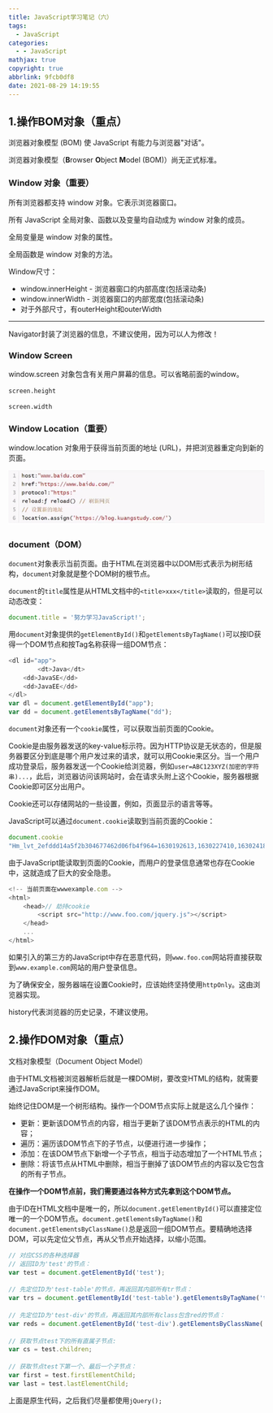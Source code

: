 ```yaml
---
title: JavaScript学习笔记（六）
tags:
  - JavaScript
categories:
  - - JavaScript
mathjax: true
copyright: true
abbrlink: 9fcb0df8
date: 2021-08-29 14:19:55
---
```


## 1.操作BOM对象（重点）

浏览器对象模型 (BOM) 使 JavaScript 有能力与浏览器"对话"。

浏览器对象模型（**B**rowser **O**bject **M**odel (BOM)）尚无正式标准。

<!--more-->

### Window 对象（重要）

所有浏览器都支持 window 对象。它表示浏览器窗口。

所有 JavaScript 全局对象、函数以及变量均自动成为 window 对象的成员。

全局变量是 window 对象的属性。

全局函数是 window 对象的方法。

Window尺寸：

- window.innerHeight - 浏览器窗口的内部高度(包括滚动条)
- window.innerWidth - 浏览器窗口的内部宽度(包括滚动条)
- 对于外部尺寸，有outerHeight和outerWidth

---

Navigator封装了浏览器的信息，不建议使用，因为可以人为修改！

### Window Screen

window.screen 对象包含有关用户屏幕的信息。可以省略前面的window。

`screen.height
`

`screen.width`

### Window Location（重要）

window.location 对象用于获得当前页面的地址 (URL)，并把浏览器重定向到新的页面。

![image-20210830091329489](JavaScript学习笔记（六）/image-20210830091329489.png)

### document（DOM）

`document`对象表示当前页面。由于HTML在浏览器中以DOM形式表示为树形结构，`document`对象就是整个DOM树的根节点。

`document`的`title`属性是从HTML文档中的`<title>xxx</title>`读取的，但是可以动态改变：

```js
document.title = '努力学习JavaScript!';
```

用`document`对象提供的`getElementById()`和`getElementsByTagName()`可以按ID获得一个DOM节点和按Tag名称获得一组DOM节点：

```js
<dl id="app">
        <dt>Java</dt>
	<dd>JavaSE</dd>
	<dd>JavaEE</dd>
</dl>
var dl = document.getElementById("app");
var dd = document.getElementsByTagName("dd");
```

`document`对象还有一个`cookie`属性，可以获取当前页面的Cookie。

Cookie是由服务器发送的key-value标示符。因为HTTP协议是无状态的，但是服务器要区分到底是哪个用户发过来的请求，就可以用Cookie来区分。当一个用户成功登录后，服务器发送一个Cookie给浏览器，例如`user=ABC123XYZ(加密的字符串)...`，此后，浏览器访问该网站时，会在请求头附上这个Cookie，服务器根据Cookie即可区分出用户。

Cookie还可以存储网站的一些设置，例如，页面显示的语言等等。

JavaScript可以通过`document.cookie`读取到当前页面的Cookie：

```js
document.cookie
"Hm_lvt_2efddd14a5f2b304677462d06fb4f964=1630192613,1630227410,1630241840,1630284920; Hm_lpvt_2efddd14a5f2b304677462d06fb4f964=1630284928"
```

由于JavaScript能读取到页面的Cookie，而用户的登录信息通常也存在Cookie中，这就造成了巨大的安全隐患。

```js
<!-- 当前页面在wwwexample.com -->
<html>
    <head>// 劫持cookie
        <script src="http://www.foo.com/jquery.js"></script>
    </head>
    ...
</html>
```

如果引入的第三方的JavaScript中存在恶意代码，则`www.foo.com`网站将直接获取到`www.example.com`网站的用户登录信息。

为了确保安全，服务器端在设置Cookie时，应该始终坚持使用`httpOnly`。这由浏览器实现。

history代表浏览器的历史记录，不建议使用。

## 2.操作DOM对象（重点）

文档对象模型（Document Object Model）

由于HTML文档被浏览器解析后就是一棵DOM树，要改变HTML的结构，就需要通过JavaScript来操作DOM。

始终记住DOM是一个树形结构。操作一个DOM节点实际上就是这么几个操作：

- 更新：更新该DOM节点的内容，相当于更新了该DOM节点表示的HTML的内容；
- 遍历：遍历该DOM节点下的子节点，以便进行进一步操作；
- 添加：在该DOM节点下新增一个子节点，相当于动态增加了一个HTML节点；
- 删除：将该节点从HTML中删除，相当于删掉了该DOM节点的内容以及它包含的所有子节点。

**在操作一个DOM节点前，我们需要通过各种方式先拿到这个DOM节点。**

由于ID在HTML文档中是唯一的，所以`document.getElementById()`可以直接定位唯一的一个DOM节点。`document.getElementsByTagName()`和`document.getElementsByClassName()`总是返回一组DOM节点。要精确地选择DOM，可以先定位父节点，再从父节点开始选择，以缩小范围。

```js
// 对应CSS的各种选择器
// 返回ID为'test'的节点：
var test = document.getElementById('test');

// 先定位ID为'test-table'的节点，再返回其内部所有tr节点：
var trs = document.getElementById('test-table').getElementsByTagName('tr');

// 先定位ID为'test-div'的节点，再返回其内部所有class包含red的节点：
var reds = document.getElementById('test-div').getElementsByClassName('red');

// 获取节点test下的所有直属子节点:
var cs = test.children;

// 获取节点test下第一个、最后一个子节点：
var first = test.firstElementChild;
var last = test.lastElementChild;
```

上面是原生代码，之后我们尽量都使用`jQuery();`